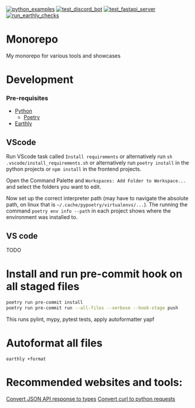 [![python_examples](https://github.com/BurnySc2/monorepo/actions/workflows/python_examples.yml/badge.svg)](https://github.com/BurnySc2/monorepo/actions/workflows/python_examples.yml)
[![test_discord_bot](https://github.com/BurnySc2/monorepo/actions/workflows/test_discord_bot.yml/badge.svg)](https://github.com/BurnySc2/monorepo/actions/workflows/test_discord_bot.yml)
[![test_fastapi_server](https://github.com/BurnySc2/monorepo/actions/workflows/test_fastapi_server.yml/badge.svg)](https://github.com/BurnySc2/monorepo/actions/workflows/test_fastapi_server.yml)
[![run_earthly_checks](https://github.com/BurnySc2/monorepo/actions/workflows/earthly_project_check.yml/badge.svg)](https://github.com/BurnySc2/monorepo/actions/workflows/earthly_project_check.yml)

# Monorepo
My monorepo for various tools and showcases

# Development
### Pre-requisites
- [Python](https://www.python.org/downloads)
    - [Poetry](https://python-poetry.org/docs/)
- [Earthly](https://earthly.dev)

## VScode
Run VScode task called `Install requirements` or alternatively run `sh .vscode/install_requirements.sh` or alternatively run `poetry install` in the python projects or `npm install` in the frontend projects.

Open the Command Palette and `Workspaces: Add Folder to Workspace...` and select the folders you want to edit.

Now set up the correct interpreter path (may have to navigate the absolute path, on linux that is `~/.cache/pypoetry/virtualenvs/...`). The running the command `poetry env info --path` in each project shows where the environment was installed to. 

## VS code
TODO

# Install and run pre-commit hook on all staged files
```sh
poetry run pre-commit install
poetry run pre-commit run --all-files --verbose --hook-stage push
```

This runs pylint, mypy, pytest tests, apply autoformatter yapf

# Autoformat all files
`earthly +format`

# Recommended websites and tools:
[Convert JSON API response to types](https://app.quicktype.io/#l=Python)
[Convert curl to python requests](https://curlconverter.com)
